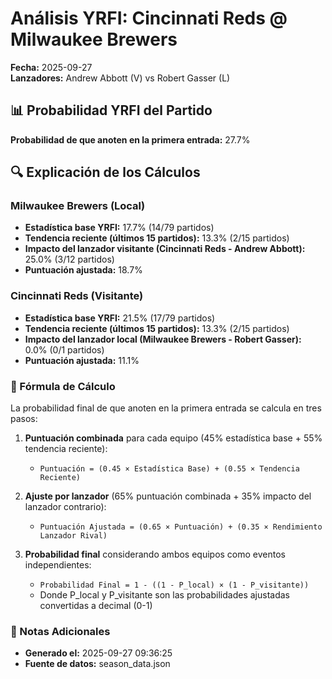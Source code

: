 # Análisis YRFI: Cincinnati Reds @ Milwaukee Brewers

**Fecha:** 2025-09-27  
**Lanzadores:** Andrew Abbott (V) vs Robert Gasser (L)

## 📊 Probabilidad YRFI del Partido

**Probabilidad de que anoten en la primera entrada:** 27.7%

## 🔍 Explicación de los Cálculos

### Milwaukee Brewers (Local)
- **Estadística base YRFI:** 17.7% (14/79 partidos)
- **Tendencia reciente (últimos 15 partidos):** 13.3% (2/15 partidos)
- **Impacto del lanzador visitante (Cincinnati Reds - Andrew Abbott):** 25.0% (3/12 partidos)
- **Puntuación ajustada:** 18.7%

### Cincinnati Reds (Visitante)
- **Estadística base YRFI:** 21.5% (17/79 partidos)
- **Tendencia reciente (últimos 15 partidos):** 13.3% (2/15 partidos)
- **Impacto del lanzador local (Milwaukee Brewers - Robert Gasser):** 0.0% (0/1 partidos)
- **Puntuación ajustada:** 11.1%

### 📝 Fórmula de Cálculo

La probabilidad final de que anoten en la primera entrada se calcula en tres pasos:

1. **Puntuación combinada** para cada equipo (45% estadística base + 55% tendencia reciente):
   - `Puntuación = (0.45 × Estadística Base) + (0.55 × Tendencia Reciente)`

2. **Ajuste por lanzador** (65% puntuación combinada + 35% impacto del lanzador contrario):
   - `Puntuación Ajustada = (0.65 × Puntuación) + (0.35 × Rendimiento Lanzador Rival)`

3. **Probabilidad final** considerando ambos equipos como eventos independientes:
   - `Probabilidad Final = 1 - ((1 - P_local) × (1 - P_visitante))`
   - Donde P_local y P_visitante son las probabilidades ajustadas convertidas a decimal (0-1)

### 📌 Notas Adicionales

- **Generado el:** 2025-09-27 09:36:25
- **Fuente de datos:** season_data.json
